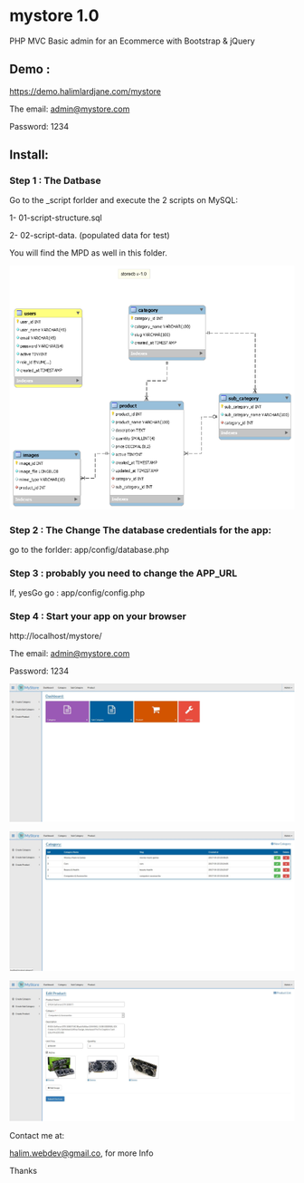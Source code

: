 # mystore 1.0
PHP MVC Basic admin for an Ecommerce with Bootstrap & jQuery

## Demo : 
https://demo.halimlardjane.com/mystore

The email: admin@mystore.com

Password: 1234

## Install:

### Step 1 : The Datbase

Go to the _script forlder and execute the 2 scripts on MySQL:

1- 01-script-structure.sql

2- 02-script-data. (populated data for test)


You will find the MPD as well in this folder.

![alt tag](https://github.com/halimus/mystore/blob/master/_scripts/storedb.png)



### Step 2 : The Change The database credentials for the app:

go to the forlder: app/config/database.php 

### Step 3 : probably you need to change the APP_URL

If, yesGo go : app/config/config.php


### Step 4 : Start your app on your browser

http://localhost/mystore/

The email: admin@mystore.com

Password: 1234


![alt tag](https://github.com/halimus/mystore/blob/master/public/images/demo1.jpg)


![alt tag](https://github.com/halimus/mystore/blob/master/public/images/demo2.jpg)


![alt tag](https://github.com/halimus/mystore/blob/master/public/images/demo3.jpg)


Contact me at:

halim.webdev@gmail.co, for more Info  

Thanks




